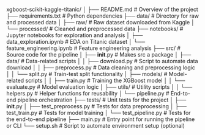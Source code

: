 xgboost-scikit-kaggle-titanic/
│
├── README.md                    # Overview of the project
├── requirements.txt             # Python dependencies
├── data/                        # Directory for raw and processed data
│   ├── raw/                     # Raw dataset downloaded from Kaggle
│   └── processed/               # Cleaned and preprocessed data
├── notebooks/                   # Jupyter notebooks for exploration and analysis
│   ├── data_exploration.ipynb   # EDA on Titanic dataset
│   └── feature_engineering.ipynb # Feature engineering analysis
├── src/                         # Source code for the pipeline
│   ├── __init__.py              # Makes src a package
│   ├── data/                    # Data-related scripts
│   │   ├── download.py          # Script to automate data download
│   │   ├── preprocess.py        # Data cleaning and preprocessing logic
│   │   └── split.py             # Train-test split functionality
│   ├── models/                  # Model-related scripts
│   │   ├── train.py             # Training the XGBoost model
│   │   └── evaluate.py          # Model evaluation logic
│   ├── utils/                   # Utility scripts
│   │   └── helpers.py           # Helper functions for reusability
│   └── pipeline.py              # End-to-end pipeline orchestration
├── tests/                       # Unit tests for the project
│   ├── __init__.py
│   ├── test_preprocess.py       # Tests for data preprocessing
│   ├── test_train.py            # Tests for model training
│   └── test_pipeline.py         # Tests for the end-to-end pipeline
├── main.py                      # Entry point for running the pipeline or CLI
└── setup.sh                     # Script to automate environment setup (optional)
